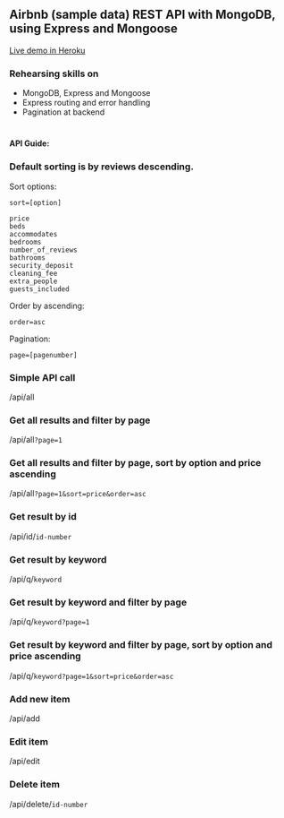 ## Airbnb (sample data) REST API with MongoDB, using Express and Mongoose

[Live demo in Heroku](https://airbnb-restapi.herokuapp.com/api/all)

### Rehearsing skills on

- MongoDB, Express and Mongoose
- Express routing and error handling
- Pagination at backend

#

#### API Guide:

### Default sorting is by reviews descending.

Sort options: 

`sort=[option]`

`price`  
`beds`  
`accommodates`  
`bedrooms`  
`number_of_reviews`  
`bathrooms`   
`security_deposit`     
`cleaning_fee`   
`extra_people`   
`guests_included`   

Order by ascending: 

`order=asc`

Pagination:

`page=[pagenumber]`

### Simple API call

/api/all

### Get all results and filter by page

/api/all`?page=1`  

### Get all results and filter by page, sort by option and price ascending

/api/all`?page=1&sort=price&order=asc`  

### Get result by id 

/api/id/`id-number`  

### Get result by keyword

/api/q/`keyword` 

### Get result by keyword and filter by page

/api/q/`keyword?page=1`  

### Get result by keyword and filter by page, sort by option and price ascending

/api/q/`keyword?page=1&sort=price&order=asc`  

### Add new item

/api/add  

### Edit item

/api/edit 

### Delete item

/api/delete/`id-number`
